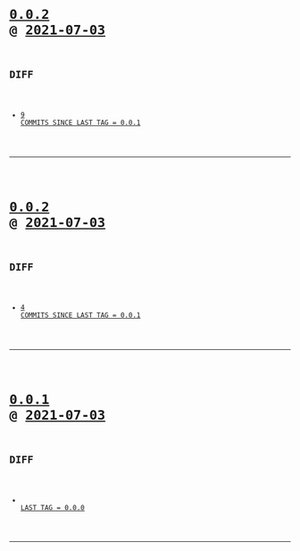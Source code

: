 <code>

# [0.0.2](https://github.com/cogsmith/vscode-makerjs/compare/0.0.2...main) @ [2021-07-03](https://github.com/cogsmith/vscode-makerjs/releases/tag/0.0.2) 

## DIFF
- [9 COMMITS SINCE LAST TAG = 0.0.1](https://github.com/cogsmith/vscode-makerjs/compare/0.0.1...0.0.2)

</code>

---
<code>

# [0.0.2](https://github.com/cogsmith/vscode-makerjs/compare/0.0.2...main) @ [2021-07-03](https://github.com/cogsmith/vscode-makerjs/releases/tag/0.0.2) 

## DIFF
- [4 COMMITS SINCE LAST TAG = 0.0.1](https://github.com/cogsmith/vscode-makerjs/compare/0.0.1...0.0.2)

</code>

---
<code>

# [0.0.1](https://github.com/cogsmith/vscode-makerjs/compare/0.0.1...main) @ [2021-07-03](https://github.com/cogsmith/vscode-makerjs/releases/tag/0.0.1) 

## DIFF
- [ LAST TAG = 0.0.0](https://github.com/cogsmith/vscode-makerjs/compare/0.0.0...0.0.1)

</code>

---

